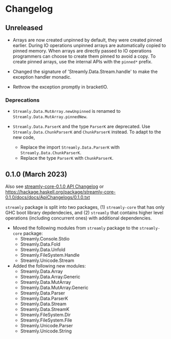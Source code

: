 # Changelog

## Unreleased

* Arrays are now created unpinned by default, they were created pinned
  earlier. During IO operations unpinned arrays are automatically copied
  to pinned memory. When arrays are directly passed to IO operations
  programmers can choose to create them pinned to avoid a copy.  To
  create pinned arrays, use the internal APIs with the `pinned*` prefix.

* Changed the signature of 'Streamly.Data.Stream.handle' to make the exception
  handler monadic.
* Rethrow the exception promptly in bracketIO.

### Deprecations

* `Streamly.Data.MutArray.newUnpinned` is renamed to
  `Streamly.Data.MutArray.pinnedNew`.

* `Streamly.Data.ParserK` and the type `ParserK` are deprecated.  Use
  `Streamly.Data.ChunkParserK` and `ChunkParserK` instead.
  To adapt to the new code,
  - Replace the import `Streamly.Data.ParserK` with
    `Streamly.Data.ChunkParserK`.
  - Replace the type `ParserK` with `ChunkParserK`.

## 0.1.0 (March 2023)

Also see [streamly-core-0.1.0 API Changelog](/core/docs/ApiChangelogs/0.1.0.txt) or
https://hackage.haskell.org/package/streamly-core-0.1.0/docs/docs/ApiChangelogs/0.1.0.txt

`streamly` package is split into two packages, (1) `streamly-core` that
has only GHC boot library depdendecies, and (2) `streamly` that contains
higher level operations (including concurrent ones) with additional
dependencies.

* Moved the following modules from `streamly` package to the
  `streamly-core` package:
  * Streamly.Console.Stdio
  * Streamly.Data.Fold
  * Streamly.Data.Unfold
  * Streamly.FileSystem.Handle
  * Streamly.Unicode.Stream
* Added the following new modules:
  * Streamly.Data.Array
  * Streamly.Data.Array.Generic
  * Streamly.Data.MutArray
  * Streamly.Data.MutArray.Generic
  * Streamly.Data.Parser
  * Streamly.Data.ParserK
  * Streamly.Data.Stream
  * Streamly.Data.StreamK
  * Streamly.FileSystem.Dir
  * Streamly.FileSystem.File
  * Streamly.Unicode.Parser
  * Streamly.Unicode.String
